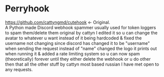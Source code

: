 # Perryhook
https://github.com/cattyngmd/cutehook <- Original. <br>
A Python made Discord webhook spammer usually used for token loggers to spam them/delete them original by cattyn I edited it so u can change the avatar to whatever u want instead of it being hardcoded & fixed the username not changing since discord has changed it to be "username" when sending the request instead of "name" changed the logo it prints out when running it & added a rate limiting system so u can now spam (theoretically) forever until they either delete the webhook or u do other then that all the other stuff by cattyn most based russian I have met open to any requests. <br>
